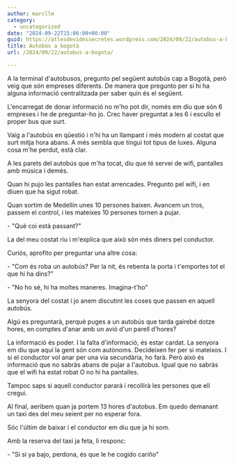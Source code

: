 ```yaml
---
author: marcllm
category:
  - uncategorized
date: "2024-09-22T15:06:00+00:00"
guid: https://atlesdevidessecretes.wordpress.com/2024/09/22/autobus-a-bogota/
title: Autobús a bogotà
url: /2024/09/22/autobus-a-bogota/

---
```

A la terminal d'autobusos, pregunto pel següent autobús cap a Bogotà, però veig que són empreses diferents. De manera que pregunto per si hi ha alguna informació centralitzada per saber quin és el següent.

L'encarregat de donar informació no m'ho pot dir, només em diu que són 6 empreses i he de preguntar-ho jo. Crec haver preguntat a les 6 i escullo el proper bus que surt.

Vaig a l'autobús en qüestió i n'hi ha un llampant i més modern al costat que surt mitja hora abans. A més sembla que tingui tot tipus de luxes. Alguna cosa m'he perdut, està clar.

A les parets del autobús que m'ha tocat, diu que té servei de wifi, pantalles amb música i demés.

Quan hi pujo les pantalles han estat arrencades. Pregunto pel wifi, i en diuen que ha sigut robat.

Quan sortim de Medellín unes 10 persones baixen. Avancem un tros, passem el control, i les mateixes 10 persones tornen a pujar.

\- "Què coi està passant?"

La del meu costat riu i m'explica que això són més diners pel conductor.

Curiós, aprofito per preguntar una altre cosa:

\- "Com és roba un autobús? Per la nit, és rebenta la porta i t'emportes tot el que hi ha dins?"

\- "No ho sé, hi ha moltes maneres. Imagina-t'ho"

La senyora del costat i jo anem discutint les coses que passen en aquell autobús.



Algú es preguntarà, perquè puges a un autobús que tarda gairebé dotze hores, en comptes d'anar amb un avió d'un parell d'hores?

La informació és poder. I la falta d'informació, és estar cardat. La senyora em diu que aquí la gent són com autònoms. Decideixen fer per si mateixos. I si el conductor vol anar per una via secundària, ho farà. Però això és informació que no sabràs abans de pujar a l'autobus. Igual que no sabràs que el wifi ha estat robat O no hi ha pantalles.

Tampoc saps si aquell conductor pararà i recollirà les persones que ell cregui.



Al final, aeribem quan ja portem 13 hores d'autobus. Em quedo demanant un taxi des del meu seient per no esperar fora.

Sóc l'últim de baixar i el conductor em diu que ja hi som.

Amb la reserva del taxi ja feta, li responc:

\- "Si si ya bajo, perdona, és que le he cogido cariño"
